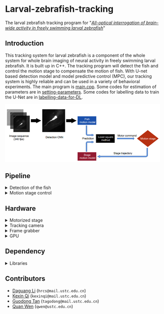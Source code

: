 # Larval-zebrafish-tracking

The larval zebrafish tracking program for "[*All-optical interrogation of brain-wide activity in freely swimming larval zebrafish*](https://www.biorxiv.org/content/10.1101/2023.05.24.542114v1)"

## Introduction

This tracking system for larval zebrafish is a component of the whole system for whole brain imaging of neural activity in freely swimming larval zebrafish. It is built up in C++. The tracking program will detect the fish and control the motion stage to compensate the motion of fish. With U-net based detection model and model predictive control (MPC), our tracking system is highly reliable and can be used in a variety of behavioral experiments. The main program is [main.cpp](Track/main.cpp). Some codes for estimation of parameters are in [setting-parameters](setting-parameters). Some codes for labelling data to train the U-Net are in [labelling-data-for-DL](labelling-data-for-DL). 

![pipeline](figs/pipeline.PNG)

## Pipeline

<details>
<summary> Detection of the fish </summary>

We use a simple U-Net to detect fish head and yolk in real time. The model contains only two downsampling layers and two upsampling layers, which improves the detection speed. 
  The heat map is used as the output of the model, showing the location of the target point and the confidence level. The codes for training and the trained network are in [U-net](U-net). 

</details>

<details>
<summary> Motion stage control </summary>

We adopted the model predictive control (MPC) method in [(1)](https://www.nature.com/articles/nmeth.4429) to control the X-Y motorized stage. We modeled the motion of the stage and the fsh, and then selected the optimal stage input by minimizing future tracking error. The main program of this part is [MPC_main.cpp](Track/MPC_main.cpp) which will call [MPC.cpp](Track/MPC.cpp).

1. Kim, D. H., Kim, J., Marques, J. C., Grama, A., Hildebrand, D. G., Gu, W., Li, J. M., and Robson, D. N. Pan-neuronal calcium imaging with cellular resolution in freely swimming zebrafsh. *Nature methods*, 14(11):1107–1114, 2017.

</details>

## Hardware

<details>
<summary> Motorized stage </summary>
Zolix SK25A-65SR
</details>

<details>
<summary> Tracking camera </summary>
A high-speed camera (0.8 ms exposure time, 340 fps, Basler aca2000-340kmNIR, Germany) to capture the lateral motion of the fish.
</details>

<details>
<summary> Frame grabber </summary>
BitFlow AXN-PC2-CL-1xE
</details>

<details>
<summary> GPU </summary>
NVIDIA GeForce RTX 3080
</details>

## Dependency

<details>
<summary> Libraries </summary>

- TensorRT 7.2.2.3
- CUDA 11.1
- CUDNN 8.2.0
- OpenCV 4.55
- FLTK 1.4.0  
- Bitflow SDK 6.5

</details>

## Contributors
- [Daguang Li](https://github.com/Ali0Li) (`hrcs@mail.ustc.edu.cn`)
- [Kexin Qi](https://github.com/kexin2016) (`kexinqi@mail.ustc.edu.cn`)
- [Guodong Tan](https://github.com/tagodong) (`tagodong@mail.ustc.edu.cn`)
- [Quan Wen](https://github.com/wenquan) (`qwen@ustc.edu.cn`)
